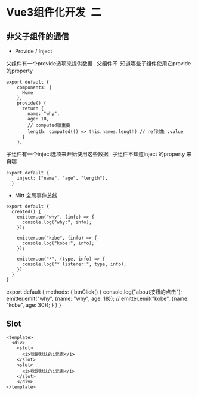 # Vue3组件化开发 二

## 非父子组件的通信

- Provide / Inject

父组件有一个provide选项来提供数据 
父组件不 知道哪些子组件使用它provide 的property

```
export default {
    components: {
      Home
    },
    provide() {
      return {
        name: "why",
        age: 18,
        // computed很重要
        length: computed(() => this.names.length) // ref对象 .value
      }
    },
```

子组件有一个inject选项来开始使用这些数据 
子组件不知道inject 的property 来自哪 

```
export default {
    inject: ["name", "age", "length"],
  }
```


- Mitt 全局事件总线
```
export default {
  created() {
    emitter.on("why", (info) => {
      console.log("why:", info);
    });

    emitter.on("kobe", (info) => {
      console.log("kobe:", info);
    });

    emitter.on("*", (type, info) => {
      console.log("* listener:", type, info);
    })
  }
}
```

export default {
  methods: {
    btnClick() {
      console.log("about按钮的点击");
      emitter.emit("why", {name: "why", age: 18});
      // emitter.emit("kobe", {name: "kobe", age: 30});
    }
  }
}

## Slot
```
<template>
  <div>
    <slot>
      <i>我是默认的i元素</i>
    </slot>
    <slot>
      <i>我是默认的i元素</i>
    </slot>
    </div>
</template>
```

